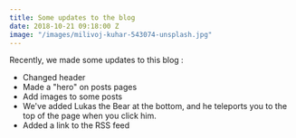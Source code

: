 ```yaml
---
title: Some updates to the blog
date: 2018-10-21 09:18:00 Z
image: "/images/milivoj-kuhar-543074-unsplash.jpg"
---
```


Recently, we made some updates to this blog : 

- Changed header
- Made a "hero" on posts pages
- Add images to some posts
- We've added Lukas the Bear at the bottom, and he teleports you to the top of the page when you click him.
- Added a link to the RSS feed
